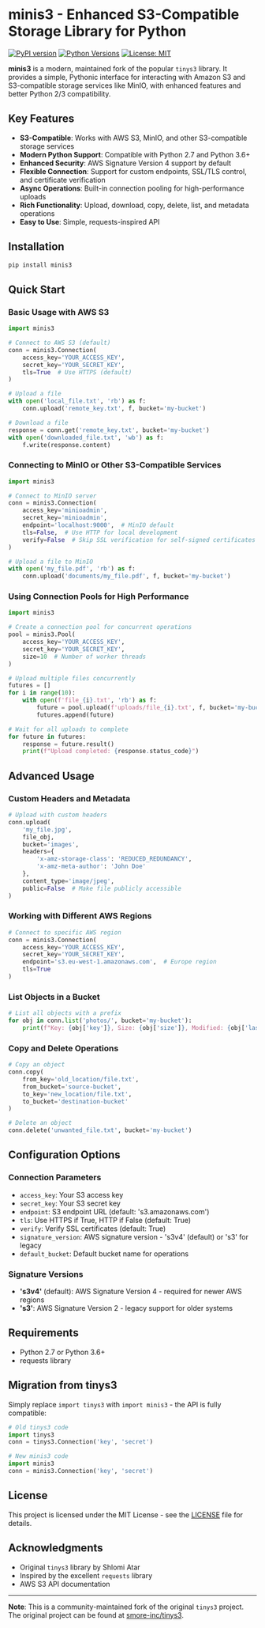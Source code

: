 # minis3 - Enhanced S3-Compatible Storage Library for Python

[![PyPI version](https://badge.fury.io/py/minis3.svg)](https://badge.fury.io/py/minis3)
[![Python Versions](https://img.shields.io/pypi/pyversions/minis3.svg)](https://pypi.org/project/minis3/)
[![License: MIT](https://img.shields.io/badge/License-MIT-yellow.svg)](https://opensource.org/licenses/MIT)

**minis3** is a modern, maintained fork of the popular `tinys3` library. It provides a simple, Pythonic interface for interacting with Amazon S3 and S3-compatible storage services like MinIO, with enhanced features and better Python 2/3 compatibility.

## Key Features

- **S3-Compatible**: Works with AWS S3, MinIO, and other S3-compatible storage services
- **Modern Python Support**: Compatible with Python 2.7 and Python 3.6+
- **Enhanced Security**: AWS Signature Version 4 support by default
- **Flexible Connection**: Support for custom endpoints, SSL/TLS control, and certificate verification
- **Async Operations**: Built-in connection pooling for high-performance uploads
- **Rich Functionality**: Upload, download, copy, delete, list, and metadata operations
- **Easy to Use**: Simple, requests-inspired API

## Installation

```bash
pip install minis3
```

## Quick Start

### Basic Usage with AWS S3

```python
import minis3

# Connect to AWS S3 (default)
conn = minis3.Connection(
    access_key='YOUR_ACCESS_KEY',
    secret_key='YOUR_SECRET_KEY',
    tls=True  # Use HTTPS (default)
)

# Upload a file
with open('local_file.txt', 'rb') as f:
    conn.upload('remote_key.txt', f, bucket='my-bucket')

# Download a file
response = conn.get('remote_key.txt', bucket='my-bucket')
with open('downloaded_file.txt', 'wb') as f:
    f.write(response.content)
```

### Connecting to MinIO or Other S3-Compatible Services

```python
import minis3

# Connect to MinIO server
conn = minis3.Connection(
    access_key='minioadmin',
    secret_key='minioadmin',
    endpoint='localhost:9000',  # MinIO default
    tls=False,  # Use HTTP for local development
    verify=False  # Skip SSL verification for self-signed certificates
)

# Upload a file to MinIO
with open('my_file.pdf', 'rb') as f:
    conn.upload('documents/my_file.pdf', f, bucket='my-bucket')
```

### Using Connection Pools for High Performance

```python
import minis3

# Create a connection pool for concurrent operations
pool = minis3.Pool(
    access_key='YOUR_ACCESS_KEY',
    secret_key='YOUR_SECRET_KEY',
    size=10  # Number of worker threads
)

# Upload multiple files concurrently
futures = []
for i in range(10):
    with open(f'file_{i}.txt', 'rb') as f:
        future = pool.upload(f'uploads/file_{i}.txt', f, bucket='my-bucket')
        futures.append(future)

# Wait for all uploads to complete
for future in futures:
    response = future.result()
    print(f"Upload completed: {response.status_code}")
```

## Advanced Usage

### Custom Headers and Metadata

```python
# Upload with custom headers
conn.upload(
    'my_file.jpg',
    file_obj,
    bucket='images',
    headers={
        'x-amz-storage-class': 'REDUCED_REDUNDANCY',
        'x-amz-meta-author': 'John Doe'
    },
    content_type='image/jpeg',
    public=False  # Make file publicly accessible
)
```

### Working with Different AWS Regions

```python
# Connect to specific AWS region
conn = minis3.Connection(
    access_key='YOUR_ACCESS_KEY',
    secret_key='YOUR_SECRET_KEY',
    endpoint='s3.eu-west-1.amazonaws.com',  # Europe region
    tls=True
)
```

### List Objects in a Bucket

```python
# List all objects with a prefix
for obj in conn.list('photos/', bucket='my-bucket'):
    print(f"Key: {obj['key']}, Size: {obj['size']}, Modified: {obj['last_modified']}")
```

### Copy and Delete Operations

```python
# Copy an object
conn.copy(
    from_key='old_location/file.txt',
    from_bucket='source-bucket',
    to_key='new_location/file.txt',
    to_bucket='destination-bucket'
)

# Delete an object
conn.delete('unwanted_file.txt', bucket='my-bucket')
```

## Configuration Options

### Connection Parameters

- `access_key`: Your S3 access key
- `secret_key`: Your S3 secret key  
- `endpoint`: S3 endpoint URL (default: 's3.amazonaws.com')
- `tls`: Use HTTPS if True, HTTP if False (default: True)
- `verify`: Verify SSL certificates (default: True)
- `signature_version`: AWS signature version - 's3v4' (default) or 's3' for legacy
- `default_bucket`: Default bucket name for operations

### Signature Versions

- **'s3v4'** (default): AWS Signature Version 4 - required for newer AWS regions
- **'s3'**: AWS Signature Version 2 - legacy support for older systems

## Requirements

- Python 2.7 or Python 3.6+
- requests library

## Migration from tinys3

Simply replace `import tinys3` with `import minis3` - the API is fully compatible:

```python
# Old tinys3 code
import tinys3
conn = tinys3.Connection('key', 'secret')

# New minis3 code  
import minis3
conn = minis3.Connection('key', 'secret')
```

## License

This project is licensed under the MIT License - see the [LICENSE](LICENSE) file for details.

## Acknowledgments

- Original `tinys3` library by Shlomi Atar
- Inspired by the excellent `requests` library
- AWS S3 API documentation

---

**Note**: This is a community-maintained fork of the original `tinys3` project. The original project can be found at [smore-inc/tinys3](https://github.com/smore-inc/tinys3).

